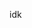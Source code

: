 <head>
  <link rel="icon" href="icon/1.svg">
  <link rel="icon" href="/icon/1.svg">
  
<link rel="stylesheet" href="c.css">
</head>

idk
